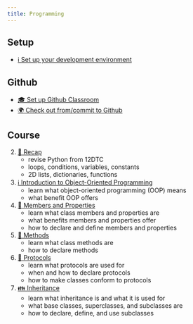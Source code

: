 ```yaml
---
title: Programming
---
```


## Setup

- [ℹ️ Set up your development environment](../../classroom/setup.md)

## Github

- [🎓 Set up Github Classroom](../../classroom/classroom.md)
- [🌍 Check out from/commit to Github](../../classroom/github.md)

## Course

2. [🐍 Recap](recap.md)
    - revise Python from 12DTC
    - loops, conditions, variables, constants
    - 2D lists, dictionaries, functions
3. [ℹ️ Introduction to Object-Oriented Programming](introduction-to-oop.md)
    - learn what object-oriented programming (OOP) means
    - what benefit OOP offers
4. [📝 Members and Properties](members.md)
    - learn what class members and properties are
    - what benefits members and properties offer
    - how to declare and define members and properties
5. [🧪 Methods](methods.md)
    - learn what class methods are
    - how to declare methods
6. [📜 Protocols](protocols.md)
    - learn what protocols are used for
    - when and how to declare protocols
    - how to make classes conform to protocols
7. [👪 Inheritance](inheritance.md)
    - learn what inheritance is and what it is used for
    - what base classes, superclasses, and subclasses are
    - how to declare, define, and use subclasses
